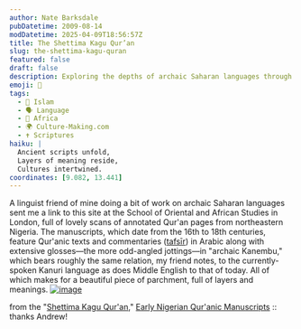 ```yaml
---
author: Nate Barksdale
pubDatetime: 2009-08-14
modDatetime: 2025-04-09T18:56:57Z
title: The Shettima Kagu Qur’an
slug: the-shettima-kagu-quran
featured: false
draft: false
description: Exploring the depths of archaic Saharan languages through beautiful Qur'anic manuscripts from Nigeria.
emoji: 📜
tags:
  - 🌙 Islam
  - 🗣️ Language
  - 🦁 Africa
  - 🌍 Culture-Making.com
  - ✝️ Scriptures
haiku: |
  Ancient scripts unfold,  
  Layers of meaning reside,  
  Cultures intertwined.
coordinates: [9.082, 13.441]
---
```


A linguist friend of mine doing a bit of work on archaic Saharan languages sent me a link to this site at the School of Oriental and African Studies in London, full of lovely scans of annotated Qur'an pages from northeastern Nigeria. The manuscripts, which date from the 16th to 18th centuries, feature Qur'anic texts and commentaries ([tafsīr](http://en.wikipedia.org/wiki/Tafsir)) in Arabic along with extensive glosses—the more odd-angled jottings—in "archaic Kanembu," which bears roughly the same relation, my friend notes, to the currently-spoken Kanuri language as does Middle English to that of today. All of which makes for a beautiful piece of parchment, full of layers and meanings. [![image](http://culture-making.com/media/589.jpg)](http://kanurimanuscripts.soas.ac.uk/pages/preview/589.jpg)

from the "[Shettima Kagu Qur'an](http://web.archive.org/web/20110209134527/http://kanurimanuscripts.soas.ac.uk:80/Manuscript2.html)," [Early Nigerian Qur'anic Manuscripts](https://www.google.com/search?q=%22Early%20Nigerian%20Qur%27anic%20Manuscripts%22%20kanurimanuscripts.soas.ac.uk) :: thanks Andrew!
